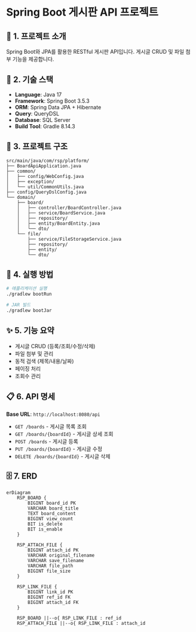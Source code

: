 # Spring Boot 게시판 API 프로젝트

## 📘 1. 프로젝트 소개
Spring Boot와 JPA를 활용한 RESTful 게시판 API입니다.
게시글 CRUD 및 파일 첨부 기능을 제공합니다.

## 🧰 2. 기술 스택
- **Language**: Java 17
- **Framework**: Spring Boot 3.5.3
- **ORM**: Spring Data JPA + Hibernate
- **Query**: QueryDSL
- **Database**: SQL Server
- **Build Tool**: Gradle 8.14.3

## 📁 3. 프로젝트 구조
```
src/main/java/com/rsp/platform/
├── BoardApiApplication.java
├── common/
│   ├── config/WebConfig.java
│   ├── exception/
│   └── util/CommonUtils.java
├── config/QueryDslConfig.java
└── domain/
    ├── board/
    │   ├── controller/BoardController.java
    │   ├── service/BoardService.java
    │   ├── repository/
    │   ├── entity/BoardEntity.java
    │   └── dto/
    └── file/
        ├── service/FileStorageService.java
        ├── repository/
        ├── entity/
        └── dto/
```

## 🚀 4. 실행 방법
```bash
# 애플리케이션 실행
./gradlew bootRun

# JAR 빌드
./gradlew bootJar
```

## ✨ 5. 기능 요약
- 게시글 CRUD (등록/조회/수정/삭제)
- 파일 첨부 및 관리
- 동적 검색 (제목/내용/날짜)
- 페이징 처리
- 조회수 관리

## 📋 6. API 명세
**Base URL**: `http://localhost:8080/api`

- `GET /boards` - 게시글 목록 조회
- `GET /boards/{boardId}` - 게시글 상세 조회
- `POST /boards` - 게시글 등록
- `PUT /boards/{boardId}` - 게시글 수정
- `DELETE /boards/{boardId}` - 게시글 삭제

## 🗄️ 7. ERD
```mermaid
erDiagram
    RSP_BOARD {
        BIGINT board_id PK
        VARCHAR board_title
        TEXT board_content
        BIGINT view_count
        BIT is_delete
        BIT is_enable
    }
    
    RSP_ATTACH_FILE {
        BIGINT attach_id PK
        VARCHAR original_filename
        VARCHAR save_filename
        VARCHAR file_path
        BIGINT file_size
    }
    
    RSP_LINK_FILE {
        BIGINT link_id PK
        BIGINT ref_id FK
        BIGINT attach_id FK
    }
    
    RSP_BOARD ||--o{ RSP_LINK_FILE : ref_id
    RSP_ATTACH_FILE ||--o{ RSP_LINK_FILE : attach_id
```